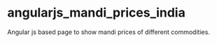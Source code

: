 # angularjs_mandi_prices_india
Angular js based page to show mandi prices of different commodities.
